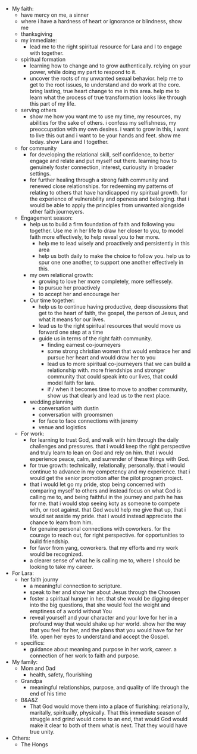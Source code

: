 - My faith:
    - have mercy on me, a sinner
	- where i have a hardness of heart or ignorance or blindness, show me
	- thanksgiving
	- my immediate:
		- lead me to the right spiritual resource for Lara and I to engage with together.
    - spiritual formation
		- learning how to change and to grow authentically. relying on your power, while doing my part to respond to it.
		- uncover the roots of my unwanted sexual behavior. help me to get to the root issues, to understand and do work at the core. bring lasting, true heart change to me in this area. help me to learn what the process of true transformation looks like through this part of my life.
	- serving others
		- show me how you want me to use my time, my resources, my abilities for the sake of others. i confess my selfishness, my preoccupation with my own desires. i want to grow in this, i want to live this out and i want to be your hands and feet. show me today. show Lara and I together.
	- for community
		- for developing the relational skill, self confidence, to better engage and relate and put myself out there. learning how to genuinely foster connection, interest, curiousity in broader settings.
		- for further healing through a strong faith community and renewed close relationships. for redeeming my patterns of relating to others that have handicapped my spiritual growth. for the experience of vulnerability and openess and belonging. that i would be able to apply the principles from unwanted alongside other faith journeyers.
	- Engagement season:	
		- help us to build a firm foundation of faith and following you together. Use me in her life to draw her closer to you, to model faith more effectively, to help reveal you to her more.
			- help me to lead wisely and proactively and persistently in this area
			- help us both daily to make the choice to follow you. help us to spur one one another, to support one another effectively in this.
		- my own relational growth:
			- growing to love her more completely, more selflessely.
			- to pursue her proactively
			- to accept her and encourage her
		- Our time together:
			- help us to continue having productive, deep discussions that get to the heart of faith, the gospel, the person of Jesus, and what it means for our lives. 
			- lead us to the right spiritual resources that would move us forward one step at a time
			- guide us in terms of the right faith community. 
				- finding earnest co-journeyers
				- some strong christian women that would embrace her and pursue her heart and would draw her to you
				- lead us to more spiritual co-journeyers that we can build a relationship with. more friendships and stronger community that could speak into our lives, that could model faith for lara.
				- if / when it becomes time to move to another community, show us that clearly and lead us to the next place.
		- wedding planning
			- conversation with dustin
			- conversation with groomsmen
			- for face to face connections with jeremy
			- venue and logistics
	- For work:
		- for learning to trust God, and walk with him through the daily challenges and pressures. that i would keep the right perspective and truly learn to lean on God and rely on him. that i would experience peace, calm, and surrender of these things with God.
		- for true growth: technically, relationally, personally. that i would continue to advance in my competency and my experience. that i would get the senior promotion after the pilot program project.
		- that i would let go my pride, stop being concerned with comparing myself to others and instead focus on what God is calling me to, and being faithful in the journey and path he has for me. that i would stop seeing koty as someone to compete with, or root against. that God would help me give that up, that i would set asside my pride. that i would instead appreciate the chance to learn from him.
		- for genuine personal connections with coworkers. for the courage to reach out, for right perspective. for opportunities to build friendship.
		- for favor from yang, coworkers. that my efforts and my work would be recognized.
		- a clearer sense of what he is calling me to, where I should be looking to take my career.
- For Lara:
    - her faith journy
		- a meaningful connection to scripture.
        - speak to her and show her about Jesus through the Choosen
        - foster a spiritual hunger in her. that she would be digging deeper into the big questions, that she would feel the weight and emptiness of a world without You
        - reveal yourself and your character and your love for her in a profound way that would shake up her world. show her the way that you feel for her, and the plans that you would have for her life. open her eyes to understand and accept the Gospel.
	- specifics:
		- guidance about meaning and purpose in her work, career. a connection of her work to faith and purpose.
- My family:
    - Mom and Dad
		- health, safety, flourishing
	- Grandpa
		- meaningful relationships, purpose, and quality of life through the end of his time 
    - B&A&Z
		- That God would move them into a place of flurishing: relationally, maritally, spiritually, physically. That this immediate season of struggle and grind would come to an end, that would God would make it clear to both of them what is next. That they would have true unity.
- Others:
	- The Hongs